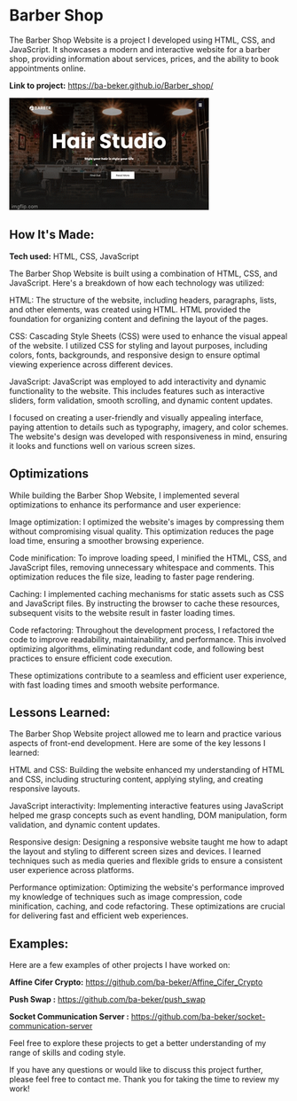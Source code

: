 # Barber Shop
The Barber Shop Website is a project I developed using HTML, CSS, and JavaScript. It showcases a modern and interactive website for a barber shop, providing information about services, prices, and the ability to book appointments online.

**Link to project:** https://ba-beker.github.io/Barber_shop/

![alt tag](images/header.gif)

## How It's Made:

**Tech used:** HTML, CSS, JavaScript

The Barber Shop Website is built using a combination of HTML, CSS, and JavaScript. Here's a breakdown of how each technology was utilized:

HTML: The structure of the website, including headers, paragraphs, lists, and other elements, was created using HTML. HTML provided the foundation for organizing content and defining the layout of the pages.

CSS: Cascading Style Sheets (CSS) were used to enhance the visual appeal of the website. I utilized CSS for styling and layout purposes, including colors, fonts, backgrounds, and responsive design to ensure optimal viewing experience across different devices.

JavaScript: JavaScript was employed to add interactivity and dynamic functionality to the website. This includes features such as interactive sliders, form validation, smooth scrolling, and dynamic content updates.

I focused on creating a user-friendly and visually appealing interface, paying attention to details such as typography, imagery, and color schemes. The website's design was developed with responsiveness in mind, ensuring it looks and functions well on various screen sizes.

## Optimizations

While building the Barber Shop Website, I implemented several optimizations to enhance its performance and user experience:

Image optimization: I optimized the website's images by compressing them without compromising visual quality. This optimization reduces the page load time, ensuring a smoother browsing experience.

Code minification: To improve loading speed, I minified the HTML, CSS, and JavaScript files, removing unnecessary whitespace and comments. This optimization reduces the file size, leading to faster page rendering.

Caching: I implemented caching mechanisms for static assets such as CSS and JavaScript files. By instructing the browser to cache these resources, subsequent visits to the website result in faster loading times.

Code refactoring: Throughout the development process, I refactored the code to improve readability, maintainability, and performance. This involved optimizing algorithms, eliminating redundant code, and following best practices to ensure efficient code execution.

These optimizations contribute to a seamless and efficient user experience, with fast loading times and smooth website performance.

## Lessons Learned:

The Barber Shop Website project allowed me to learn and practice various aspects of front-end development. Here are some of the key lessons I learned:

HTML and CSS: Building the website enhanced my understanding of HTML and CSS, including structuring content, applying styling, and creating responsive layouts.

JavaScript interactivity: Implementing interactive features using JavaScript helped me grasp concepts such as event handling, DOM manipulation, form validation, and dynamic content updates.

Responsive design: Designing a responsive website taught me how to adapt the layout and styling to different screen sizes and devices. I learned techniques such as media queries and flexible grids to ensure a consistent user experience across platforms.

Performance optimization: Optimizing the website's performance improved my knowledge of techniques such as image compression, code minification, caching, and code refactoring. These optimizations are crucial for delivering fast and efficient web experiences.

## Examples:
Here are a few examples of other projects I have worked on:

**Affine Cifer Crypto:** https://github.com/ba-beker/Affine_Cifer_Crypto

**Push Swap :** https://github.com/ba-beker/push_swap

**Socket Communication Server  :** https://github.com/ba-beker/socket-communication-server

Feel free to explore these projects to get a better understanding of my range of skills and coding style.

If you have any questions or would like to discuss this project further, please feel free to contact me. Thank you for taking the time to review my work!


